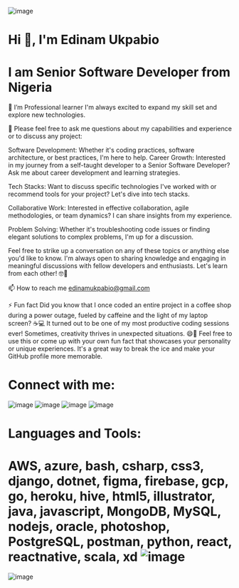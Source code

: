 ![image](https://github.com/Edinam-Ukpabio/Edinam-Ukpabio/assets/91130565/b9c27a57-8842-4f13-b6cc-a4af24c08f0a)

# Hi 👋, I'm Edinam Ukpabio
# I am Senior Software Developer from Nigeria

🌱 I’m Professional learner I'm always excited to expand my skill set and explore new technologies.

💬 Please feel free to ask me questions about my capabilities and experience or to discuss any project:

Software Development: Whether it's coding practices, software architecture, or best practices, I'm here to help. Career Growth: Interested in my journey from a self-taught developer to a Senior Software Developer? Ask me about career development and learning strategies.

Tech Stacks: Want to discuss specific technologies I've worked with or recommend tools for your project? Let's dive into tech stacks.

Collaborative Work: Interested in effective collaboration, agile methodologies, or team dynamics? I can share insights from my experience.

Problem Solving: Whether it's troubleshooting code issues or finding elegant solutions to complex problems, I'm up for a discussion.

Feel free to strike up a conversation on any of these topics or anything else you'd like to know. I'm always open to sharing knowledge and engaging in meaningful discussions with fellow developers and enthusiasts. Let's learn from each other! 🤓🚀

📫 How to reach me edinamukpabio@gmail.com

⚡ Fun fact Did you know that I once coded an entire project in a coffee shop during a power outage, fueled by caffeine and the light of my laptop screen? ☕💻 It turned out to be one of my most productive coding sessions ever! Sometimes, creativity thrives in unexpected situations. 😄🚀 Feel free to use this or come up with your own fun fact that showcases your personality or unique experiences. It's a great way to break the ice and make your GitHub profile more memorable.

# Connect with me:

![image](https://github.com/Edinam-Ukpabio/Edinam-Ukpabio/assets/91130565/9104e328-2d42-4b98-b693-8f3b95614f1f)    ![image](https://github.com/Edinam-Ukpabio/Edinam-Ukpabio/assets/91130565/6fbb03df-0652-4ea3-99af-e7d173150a88)    ![image](https://github.com/Edinam-Ukpabio/Edinam-Ukpabio/assets/91130565/22ef40cd-bbfb-4fd2-868f-51cd956a6df4)    ![image](https://github.com/Edinam-Ukpabio/Edinam-Ukpabio/assets/91130565/d835abc2-bb40-43bb-a095-8153aa4e83a5)


# Languages and Tools:
# AWS, azure, bash, csharp, css3, django, dotnet, figma, firebase, gcp, go, heroku, hive, html5, illustrator, java, javascript, MongoDB, MySQL, nodejs, oracle, photoshop, PostgreSQL, postman, python, react, reactnative, scala, xd      ![image](https://github.com/Edinam-Ukpabio/Edinam-Ukpabio/assets/91130565/fb91220b-42f6-46c5-b873-fd17fde21e1f) 



![image](https://github.com/Edinam-Ukpabio/Edinam-Ukpabio/assets/91130565/a918e53f-e129-40ae-8d46-89a0e83216fa)












